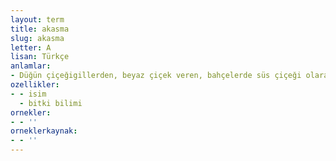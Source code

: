 ```yaml
---
layout: term
title: akasma
slug: akasma
letter: A
lisan: Türkçe
anlamlar:
- Düğün çiçeğigillerden, beyaz çiçek veren, bahçelerde süs çiçeği olarak yetiştirilen, sarmaşık özelliği gösteren bir bitki; yaban asması, orman sarmaşığı, meryemana asması (Clematis vitalba)
ozellikler:
- - isim
  - bitki bilimi
ornekler:
- - ''
orneklerkaynak:
- - ''
---
```

